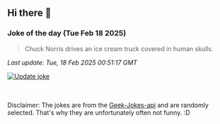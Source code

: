 ## Hi there 👋

### Joke of the day (Tue Feb 18 2025)
<!-- joke -->
>Chuck Norris drives an ice cream truck covered in human skulls.
<!-- /joke -->

*Last update: Tue, 18 Feb 2025 00:51:17 GMT*

[![Update joke](https://github.com/nclskfm/nclskfm/actions/workflows/joke.yml/badge.svg)](https://github.com/nclskfm/nclskfm/actions/workflows/joke.yml)

<br><br>
Disclaimer: The jokes are from the [Geek-Jokes-api](https://github.com/sameerkumar18/geek-joke-api) and are randomly selected. That's why they are unfortunately often not funny. :D
